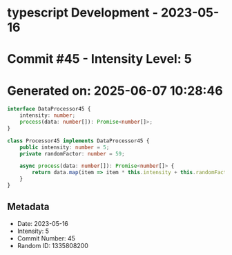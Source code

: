 ﻿# typescript Development - 2023-05-16
# Commit #45 - Intensity Level: 5
# Generated on: 2025-06-07 10:28:46
```typescript
interface DataProcessor45 {
    intensity: number;
    process(data: number[]): Promise<number[]>;
}

class Processor45 implements DataProcessor45 {
    public intensity: number = 5;
    private randomFactor: number = 59;

    async process(data: number[]): Promise<number[]> {
        return data.map(item => item * this.intensity + this.randomFactor);
    }
}
```
## Metadata
- Date: 2023-05-16
- Intensity: 5
- Commit Number: 45
- Random ID: 1335808200
